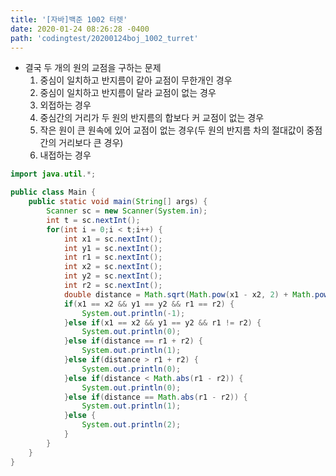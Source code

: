 ```yaml
---
title: '[자바]백준 1002 터렛'
date: 2020-01-24 08:26:28 -0400
path: 'codingtest/20200124boj_1002_turret'
---
```


- 결국 두 개의 원의 교점을 구하는 문제
  1. 중심이 일치하고 반지름이 같아 교점이 무한개인 경우
  2. 중심이 일치하고 반지름이 달라 교점이 없는 경우
  3. 외접하는 경우
  4. 중심간의 거리가 두 원의 반지름의 합보다 커 교점이 없는 경우
  5. 작은 원이 큰 원속에 있어 교점이 없는 경우(두 원의 반지름 차의 절대값이 중점간의 거리보다 큰 경우)
  6. 내접하는 경우

```java
import java.util.*;

public class Main {
	public static void main(String[] args) {
		Scanner sc = new Scanner(System.in);
		int t = sc.nextInt();
		for(int i = 0;i < t;i++) {
			int x1 = sc.nextInt();
			int y1 = sc.nextInt();
			int r1 = sc.nextInt();
			int x2 = sc.nextInt();
			int y2 = sc.nextInt();
			int r2 = sc.nextInt();
			double distance = Math.sqrt(Math.pow(x1 - x2, 2) + Math.pow(y1 - y2, 2));
			if(x1 == x2 && y1 == y2 && r1 == r2) {
				System.out.println(-1);
			}else if(x1 == x2 && y1 == y2 && r1 != r2) {
				System.out.println(0);
			}else if(distance == r1 + r2) {
				System.out.println(1);
			}else if(distance > r1 + r2) {
				System.out.println(0);
			}else if(distance < Math.abs(r1 - r2)) {
				System.out.println(0);
			}else if(distance == Math.abs(r1 - r2)) {
				System.out.println(1);
			}else {
				System.out.println(2);
			}
		}
	}
}
```
